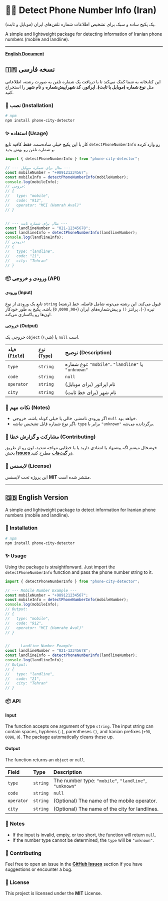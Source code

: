 # 🕵️‍♂️ Detect Phone Number Info (Iran)
[](https://www.npmjs.com/package/phone-city-detector)
[](https://opensource.org/licenses/MIT)

یک پکیج ساده و سبک برای تشخیص اطلاعات شماره تلفن‌های ایران (موبایل و ثابت).

A simple and lightweight package for detecting information of Iranian phone numbers (mobile and landline).

-----

[**English Document**](#-english-version)

## 🇮🇷 نسخه فارسی

این کتابخانه به شما کمک می‌کند تا با دریافت یک شماره تلفن به صورت رشته، اطلاعاتی مثل **نوع شماره (موبایل یا ثابت)**، **اپراتور**، **کد شهر/پیش‌شماره** و **نام شهر** را استخراج کنید.

### 🚀 نصب (Installation)

```bash
# npm
npm install phone-city-detector
```

### ✨ استفاده (Usage)

کار با این پکیج خیلی ساده‌ست. فقط کافیه تابع `detectPhoneNumberInfo` رو وارد کرده و شماره تلفن رو بهش بدید.

```javascript
import { detectPhoneNumberInfo } from "phone-city-detector";

// --- مثال برای شماره موبایل ---
const mobileNumber = "+989121234567";
const mobileInfo = detectPhoneNumberInfo(mobileNumber);
console.log(mobileInfo);
// خروجی:
// {
//   type: "mobile",
//   code: "912",
//   operator: "MCI (Hamrah Aval)"
// }


// --- مثال برای شماره ثابت ---
const landlineNumber = "021-12345678";
const landlineInfo = detectPhoneNumberInfo(landlineNumber);
console.log(landlineInfo);
// خروجی:
// {
//   type: "landline",
//   code: "21",
//   city: "Tehran"
// }
```

### 📦 ورودی و خروجی (API)

#### ورودی (Input)

تابع یک ورودی از نوع `string` (رشته) قبول می‌کند.
این رشته می‌تونه شامل فاصله، خط تیره (`-`)، پرانتز `()` و پیش‌شماره‌های ایران (`+98`, `0098`, `0`) باشه. پکیج به طور خودکار اون‌ها رو پاکسازی می‌کنه.

#### خروجی (Output)

خروجی یک `object` (شیء) یا `null` است.

| فیلد (`Field`) | نوع (`Type`)      | توضیح (Description)                               |
| :------------- | :--------------- | :------------------------------------------------ |
| `type`         | `string`         | نوع شماره: `"mobile"`، `"landline"` یا `"unknown"` |
| `code`         | `string` | `null` | کد موبایل یا پیش‌شماره شهر                        |
| `operator`     | `string`         | (برای موبایل) نام اپراتور                          |
| `city`         | `string`         | (برای خط ثابت) نام شهر                             |

### 📝 نکات مهم (Notes)

  * اگر ورودی نامعتبر، خالی یا خیلی کوتاه باشه، خروجی `null` خواهد بود.
  * اگر نوع شماره قابل تشخیص نباشه، `type` برابر با `"unknown"` برگردانده می‌شه.

### 🤝 مشارکت و گزارش خطا (Contributing)

خوشحال میشم اگه پیشنهاد یا انتقادی دارید یا با خطایی مواجه شدید، اون رو از طریق بخش [**Issues در گیت‌هاب**](https://www.google.com/search?q=https://github.com/ali-jazbi/issues) مطرح کنید.

### 📜 لایسنس (License)

این پروژه تحت لایسنس **MIT** منتشر شده است.

-----

## 🇬🇧 English Version

A simple and lightweight package to detect information for Iranian phone numbers (mobile and landline).

### 🚀 Installation

```bash
# npm
npm install phone-city-detector
```

### ✨ Usage

Using the package is straightforward. Just import the `detectPhoneNumberInfo` function and pass the phone number string to it.

```javascript
import { detectPhoneNumberInfo } from "phone-city-detector";

// --- Mobile Number Example ---
const mobileNumber = "+989121234567";
const mobileInfo = detectPhoneNumberInfo(mobileNumber);
console.log(mobileInfo);
// Output:
// {
//   type: "mobile",
//   code: "912",
//   operator: "MCI (Hamrahe Aval)"
// }


// --- Landline Number Example ---
const landlineNumber = "021-12345678";
const landlineInfo = detectPhoneNumberInfo(landlineNumber);
console.log(landlineInfo);
// Output:
// {
//   type: "landline",
//   code: "21",
//   city: "Tehran"
// }
```

### 📦 API

#### Input

The function accepts one argument of type `string`.
The input string can contain spaces, hyphens (`-`), parentheses `()`, and Iranian prefixes (`+98`, `0098`, `0`). The package automatically cleans these up.

#### Output

The function returns an `object` or `null`.

| Field      | Type             | Description                                          |
| :--------- | :--------------- | :--------------------------------------------------- |
| `type`     | `string`         | The number type: `"mobile"`, `"landline"`, `"unknown"` |
| `code`     | `string` | `null` | The mobile prefix or the city's area code.           |
| `operator` | `string`         | (Optional) The name of the mobile operator.          |
| `city`     | `string`         | (Optional) The name of the city for landlines.       |

### 📝 Notes

  * If the input is invalid, empty, or too short, the function will return `null`.
  * If the number type cannot be determined, the `type` will be `"unknown"`.

### 🤝 Contributing

Feel free to open an issue in the [**GitHub Issues**](https://github.com/ali-jazbi/phone-city-detector/issues) section if you have suggestions or encounter a bug.

### 📜 License

This project is licensed under the **MIT** License.
